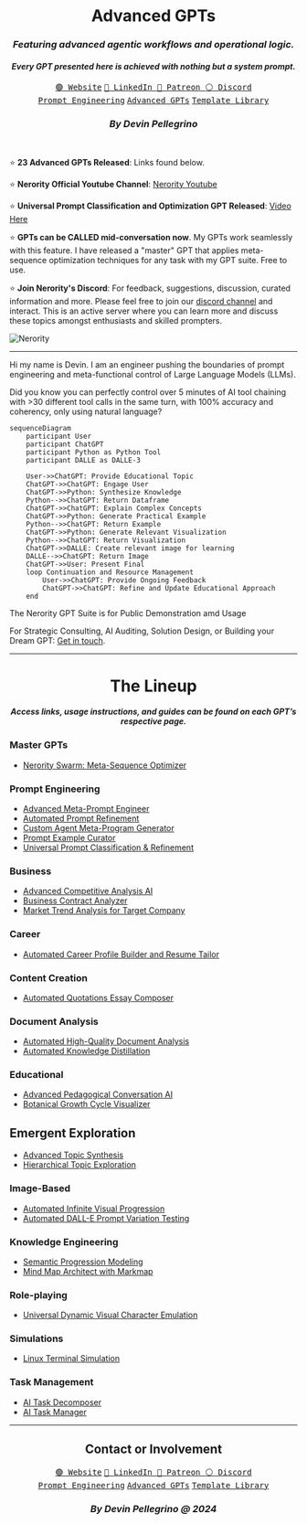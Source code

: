 <div align="center">
  <h1>Advanced GPTs</h1>
  <h3><i>Featuring advanced agentic workflows and operational logic.</i></h3>
  <h4><i>Every GPT presented here is achieved with nothing but a system prompt.</i></h4>
  <a href="https://nerority.com"><kbd>🟢 Website</kbd></a>
  <a href="https://www.linkedin.com/in/devin-pellegrino-gt/"><kbd>🔵 LinkedIn </kbd></a>
  <a href="https://www.patreon.com/Nerority"><kbd> 🔴 Patreon </kbd></a>
  <a href="https://discord.gg/jBKjsqA6pb"><kbd> ⚪ Discord </kbd></a>
  <br>
  <a href="https://github.com/nerority/Prompt-Engineering-Mastery"><kbd>Prompt Engineering</kbd></a>
  <a href="https://github.com/nerority/Advanced-GPTs"><kbd>Advanced GPTs</kbd></a>
  <a href="https://github.com/nerority/AI-Library"><kbd>Template Library</kbd></a>
  <h3><i>By Devin Pellegrino</i></h3>
</div>

</br>

⭐ **23 Advanced GPTs Released**: Links found below.

⭐ **Nerority Official Youtube Channel**: [Nerority Youtube](https://youtube.com/@DevinPellegrino)

⭐ **Universal Prompt Classification and Optimization GPT Released**: [Video Here](https://www.youtube.com/watch?v=FbnUx_N_x-A)

⭐ **GPTs can be CALLED mid-conversation now**. My GPTs work seamlessly with this feature. I have released a "master" GPT that applies meta-sequence optimization techniques for any task with my GPT suite. Free to use. 

⭐ **Join Nerority's Discord**: For feedback, suggestions, discussion, curated information and more. Please feel free to join our [discord channel](https://discord.gg/jBKjsqA6pb) and interact. This is an active server where you can learn more and discuss these topics amongst enthusiasts and skilled prompters.

![Nerority](https://github.com/nerority/Advanced-GPTs/assets/80237923/e99891a8-9645-4e9b-a22c-7fca73177882)

---

Hi my name is Devin. I am an engineer pushing the boundaries of prompt engineering and meta-functional control of Large Language Models (LLMs). 

Did you know you can perfectly control over 5 minutes of AI tool chaining with >30 different tool calls in the same turn, with 100% accuracy and coherency, only using natural language?

```mermaid
sequenceDiagram
	participant User
	participant ChatGPT
	participant Python as Python Tool
	participant DALLE as DALLE-3
	
	User->>ChatGPT: Provide Educational Topic
	ChatGPT->>ChatGPT: Engage User
	ChatGPT->>Python: Synthesize Knowledge
	Python-->>ChatGPT: Return Dataframe
	ChatGPT->>ChatGPT: Explain Complex Concepts
	ChatGPT->>Python: Generate Practical Example
	Python-->>ChatGPT: Return Example
	ChatGPT->>Python: Generate Relevant Visualization
	Python-->>ChatGPT: Return Visualization
	ChatGPT->>DALLE: Create relevant image for learning
	DALLE-->>ChatGPT: Return Image
	ChatGPT->>User: Present Final
	loop Continuation and Resource Management
		User->>ChatGPT: Provide Ongoing Feedback
		ChatGPT->>ChatGPT: Refine and Update Educational Approach
	end
```

The Nerority GPT Suite is for Public Demonstration amd Usage

For Strategic Consulting, AI Auditing, Solution Design, or Building your Dream GPT: [Get in touch](https://www.nerority.com/contact/).

---

<div align="center">
<h1>The Lineup</h1>
<h4><i>Access links, usage instructions, and guides can be found on each GPT’s respective page.</i></h4>
</div>

### Master GPTs

- [Nerority Swarm: Meta-Sequence Optimizer](https://github.com/nerority/Advanced-GPTs/wiki/AI-%E2%80%90-Nerority-AI:-Meta%E2%80%90Sequence-Optimizer)

### Prompt Engineering

- [Advanced Meta-Prompt Engineer](https://github.com/nerority/Advanced-GPTs/wiki/PE-%E2%80%90-Meta%E2%80%90Prompt-Engineer)
- [Automated Prompt Refinement](https://github.com/nerority/Advanced-GPTs/wiki/PE-%E2%80%90-Prompt-Refinement)
- [Custom Agent Meta-Program Generator](https://github.com/nerority/Advanced-GPTs/wiki/PE-%E2%80%90-GPT%E2%80%904-Custom-Agent-Meta%E2%80%90Program-Creator)
- [Prompt Example Curator](https://github.com/nerority/Advanced-GPTs/wiki/PE-%E2%80%90-Prompt-Optimization-and-Example-Curator)
- [Universal Prompt Classification & Refinement](https://github.com/nerority/Advanced-GPTs/wiki/PE-%E2%80%90-Anthropic-Prompt-Refiner)

### Business

- [Advanced Competitive Analysis AI](https://github.com/nerority/Advanced-GPTs/wiki/BIZ-%E2%80%90-Competitive-Analysis-AI)
- [Business Contract Analyzer](https://github.com/nerority/Advanced-GPTs/wiki/BIZ:-Business-Contract-Analyzer)
- [Market Trend Analysis for Target Company](https://github.com/nerority/Advanced-GPTs/wiki/Market-Trend-Analysis-for-Target-Company)

### Career

- [Automated Career Profile Builder and Resume Tailor](https://github.com/nerority/Advanced-GPTs/wiki/CAR-%E2%80%90-Profile-Builder-and-Resume-Tailor)

### Content Creation

- [Automated Quotations Essay Composer](https://github.com/nerority/Advanced-GPTs/wiki/CC-%E2%80%90-Quotations-Essay-Composer)

### Document Analysis

- [Automated High-Quality Document Analysis](https://github.com/nerority/Advanced-GPTs/wiki/DA-%E2%80%90-Quality-Document-Analysis)
- [Automated Knowledge Distillation](https://github.com/nerority/Advanced-GPTs/wiki/DA-%E2%80%90-Knowledge-Distiller)

### Educational

- [Advanced Pedagogical Conversation AI](https://github.com/nerority/Advanced-GPTs/wiki/EDU-%E2%80%90-Adv.-Pedagogical-Conversation-AI)
- [Botanical Growth Cycle Visualizer](https://github.com/nerority/Advanced-GPTs/wiki/EDU-%E2%80%90-Botanical-Growth-Cycle-Visualizer)

## Emergent Exploration

- [Advanced Topic Synthesis](https://github.com/nerority/Advanced-GPTs/wiki/KREP-%E2%80%90-Advanced-Topic-Synthesis)
- [Hierarchical Topic Exploration](https://github.com/nerority/Advanced-GPTs/wiki/KREP-%E2%80%90-Hierarchical-Topic-Exploration)

### Image-Based

- [Automated Infinite Visual Progression](https://github.com/nerority/Advanced-GPTs/wiki/IMG-%E2%80%90-Inf.-Visual-Progression)
- [Automated DALL-E Prompt Variation Testing](https://github.com/nerority/Advanced-GPTs/wiki/IMG-%E2%80%90-Image-Prompt-Variation-Testing)

### Knowledge Engineering

- [Semantic Progression Modeling](https://github.com/nerority/Advanced-GPTs/wiki/KE-%E2%80%90-Semantic-Progression-Modeling)
- [Mind Map Architect with Markmap](https://github.com/nerority/Advanced-GPTs/wiki/KREP-%E2%80%90-Mind-Map-Architect)

### Role-playing

- [Universal Dynamic Visual Character Emulation](https://github.com/nerority/Advanced-GPTs/wiki/RP-%E2%80%90-Visual-Character-Emulator)

### Simulations

- [Linux Terminal Simulation](https://github.com/nerority/Advanced-GPTs/wiki/SIM-%E2%80%90-Linux-Terminal-Simulation)

### Task Management

- [AI Task Decomposer](https://github.com/nerority/Advanced-GPTs/wiki/TM-%E2%80%90-AI-Task-Decomposer)
- [AI Task Manager](https://github.com/nerority/Advanced-GPTs/wiki/TM-%E2%80%90-AI-Task-Manager)

---

<div align="center">
  <h2>Contact or Involvement</h2>
  <a href="https://nerority.com"><kbd>🟢 Website</kbd></a>
  <a href="https://www.linkedin.com/in/devin-pellegrino-gt/"><kbd>🔵 LinkedIn </kbd></a>
  <a href="https://www.patreon.com/Nerority"><kbd> 🔴 Patreon </kbd></a>
  <a href="https://discord.gg/jBKjsqA6pb"><kbd> ⚪ Discord </kbd></a>
  <br>
  <a href="https://github.com/nerority/Prompt-Engineering-Mastery"><kbd>Prompt Engineering</kbd></a>
  <a href="https://github.com/nerority/Advanced-GPTs"><kbd>Advanced GPTs</kbd></a>
  <a href="https://github.com/nerority/AI-Library"><kbd>Template Library</kbd></a>
  <h3><i>By Devin Pellegrino @ 2024</i></h3>
</div>
